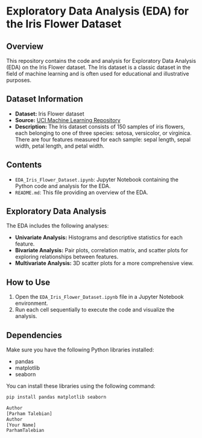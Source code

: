 # Exploratory Data Analysis (EDA) for the Iris Flower Dataset

## Overview
This repository contains the code and analysis for Exploratory Data Analysis (EDA) on the Iris Flower dataset. The Iris dataset is a classic dataset in the field of machine learning and is often used for educational and illustrative purposes.

## Dataset Information
- **Dataset:** Iris Flower dataset
- **Source:** [UCI Machine Learning Repository](https://archive.ics.uci.edu/ml/datasets/iris)
- **Description:** The Iris dataset consists of 150 samples of iris flowers, each belonging to one of three species: setosa, versicolor, or virginica. There are four features measured for each sample: sepal length, sepal width, petal length, and petal width.

## Contents
- `EDA_Iris_Flower_Dataset.ipynb`: Jupyter Notebook containing the Python code and analysis for the EDA.
- `README.md`: This file providing an overview of the EDA.

## Exploratory Data Analysis
The EDA includes the following analyses:
- **Univariate Analysis:** Histograms and descriptive statistics for each feature.
- **Bivariate Analysis:** Pair plots, correlation matrix, and scatter plots for exploring relationships between features.
- **Multivariate Analysis:** 3D scatter plots for a more comprehensive view.

## How to Use
1. Open the `EDA_Iris_Flower_Dataset.ipynb` file in a Jupyter Notebook environment.
2. Run each cell sequentially to execute the code and visualize the analysis.

## Dependencies
Make sure you have the following Python libraries installed:
- pandas
- matplotlib
- seaborn

You can install these libraries using the following command:
```bash
pip install pandas matplotlib seaborn

Author
[Parham Talebian]
Author
[Your Name]
ParhamTalebian
